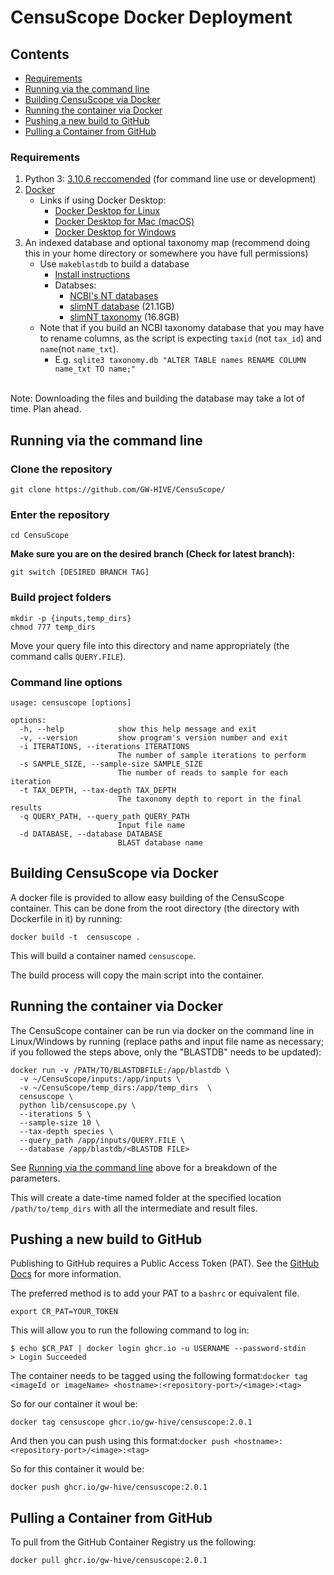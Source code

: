 # CensuScope Docker Deployment
## Contents
- [Requirements](#requirements)
- [Running via the command line](#running-via-the-command-line)
- [Building CensuScope via Docker](#building-censuscope-via-docker)
- [Running the container via Docker](#running-the-container-via-docker)
- [Pushing a new build to GitHub](#pushing-a-new-build-to-github)
- [Pulling a Container from GitHub](#Pulling-a-container-from-github)
### Requirements
1. Python 3: [3.10.6 reccomended](https://www.python.org/downloads/release/python-3106/) (for command line use or development)
2. [Docker](https://docs.docker.com/engine/install/)
    - Links if using Docker Desktop:
      - [Docker Desktop for Linux](https://docs.docker.com/desktop/install/linux-install/)
      - [Docker Desktop for Mac (macOS)](https://docs.docker.com/desktop/install/mac-install/)
      - [Docker Desktop for Windows](https://docs.docker.com/desktop/install/windows-install/)
3. An indexed database and optional taxonomy map (recommend doing this in your home directory or somewhere you have full permissions)
    - Use `makeblastdb` to build a database
      - [Install instructions](https://www.ncbi.nlm.nih.gov/books/NBK52640/)
      - Databses:
        - [NCBI's NT databases](https://www.ncbi.nlm.nih.gov/books/NBK52640/)
        - [slimNT database](https://hive.biochemistry.gwu.edu/static/slimNT.fa.gz) (21.1GB)
        - [slimNT taxonomy](https://hive.biochemistry.gwu.edu/static/slimNT.db.gz) (16.8GB)
    - Note that if you build an NCBI taxonomy database that you may have to rename columns, as the script is expecting `taxid` (not `tax_id`) and `name`(not `name_txt`).
        - E.g. `sqlite3 taxonomy.db "ALTER TABLE names RENAME COLUMN name_txt TO name;"`
<br>
Note: Downloading the files and building the database may take a lot of time. Plan ahead.

## Running via the command line
### Clone the repository
```
git clone https://github.com/GW-HIVE/CensuScope/
```

### Enter the repository
```
cd CensuScope
```

**Make sure you are on the desired branch (Check for latest branch):**

```
git switch [DESIRED BRANCH TAG]
```
### Build project folders
```
mkdir -p {inputs,temp_dirs}
chmod 777 temp_dirs
```
Move your query file into this directory and name appropriately (the command calls `QUERY.FILE`).

### Command line options

```shell
usage: censuscope [options]

options:
  -h, --help            show this help message and exit
  -v, --version         show program's version number and exit
  -i ITERATIONS, --iterations ITERATIONS
                        The number of sample iterations to perform
  -s SAMPLE_SIZE, --sample-size SAMPLE_SIZE
                        The number of reads to sample for each iteration
  -t TAX_DEPTH, --tax-depth TAX_DEPTH
                        The taxonomy depth to report in the final results
  -q QUERY_PATH, --query_path QUERY_PATH
                        Input file name
  -d DATABASE, --database DATABASE
                        BLAST database name
```

## Building CensuScope via Docker

A docker file is provided to allow easy building of the CensuScope container.  This can be done from the root directory (the directory with Dockerfile in it) by running:

`docker build -t  censuscope .`

This will build a container named `censuscope`.

The build process will copy the main script into the container.


## Running the container via Docker

The CensuScope container can be run via docker on the command line in Linux/Windows by running (replace paths and input file name as necessary; if you followed the steps above, only the "BLASTDB" needs to be updated):

```shell
docker run -v /PATH/TO/BLASTDBFILE:/app/blastdb \
  -v ~/CensuScope/inputs:/app/inputs \
  -v ~/CensuScope/temp_dirs:/app/temp_dirs  \
  censuscope \
  python lib/censuscope.py \
  --iterations 5 \
  --sample-size 10 \
  --tax-depth species \
  --query_path /app/inputs/QUERY.FILE \
  --database /app/blastdb/<BLASTDB FILE>
```

See [Running via the command line](#running-via-the-command-line) above for a breakdown of the parameters. 

This will create a date-time named folder at the specified location `/path/to/temp_dirs` with all the intermediate and result files. 

## Pushing a new build to GitHub
Publishing to GitHub requires a Public Access Token (PAT). See the [GitHub Docs](https://docs.github.com/en/packages/working-with-a-github-packages-registry/working-with-the-container-registry) for more information.

The preferred method is to add your PAT to a `bashrc` or equivalent file. 
    
    export CR_PAT=YOUR_TOKEN

This will allow you to run the following command to log in:

    $ echo $CR_PAT | docker login ghcr.io -u USERNAME --password-stdin
    > Login Succeeded

The container needs to be tagged using the following format:`docker tag <imageId or imageName> <hostname>:<repository-port>/<image>:<tag>`

So for our container it woul be:

    docker tag censuscope ghcr.io/gw-hive/censuscope:2.0.1

And then you can push using this format:`docker push <hostname>:<repository-port>/<image>:<tag>`

So for this container it would be:

    docker push ghcr.io/gw-hive/censuscope:2.0.1

## Pulling a Container from GitHub

To pull from the GitHub Container Registry us the following:

    docker pull ghcr.io/gw-hive/censuscope:2.0.1
